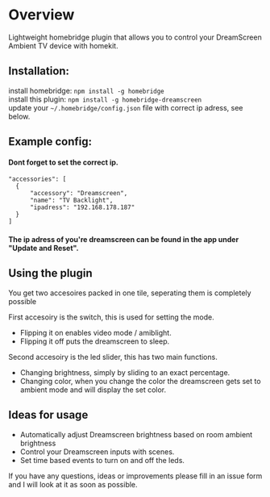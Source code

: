# Overview

Lightweight homebridge plugin that allows you to control your DreamScreen Ambient TV device with homekit.

## Installation:


install homebridge: ```npm install -g homebridge```                        
install this plugin: ```npm install -g homebridge-dreamscreen```                   
update your ```~/.homebridge/config.json``` file with correct ip adress, see below.

## Example config:
#### Dont forget to set the correct ip.
```
"accessories": [
  {
   	  "accessory": "Dreamscreen",
   	  "name": "TV Backlight",
      "ipadress": "192.168.178.187"
  }
]
```
#### The ip adress of you're dreamscreen can be found in the app under "Update and Reset".

## Using the plugin
You get two accesoires packed in one tile, seperating them is completely possible 

First accesoiry is the switch, this is used for setting the mode. 
* Flipping it on enables video mode / amiblight. 
* Flipping it off puts the dreamscreen to sleep.

Second accesoiry is the led slider, this has two main functions.
* Changing brightness, simply by sliding to an exact percentage.
* Changing color, when you change the color the dreamscreen gets set to ambient mode and will display the set color.


## Ideas for usage
* Automatically adjust Dreamscreen brightness based on room ambient brightness
* Control your Dreamscreen inputs with scenes.
* Set time based events to turn on and off the leds.

If you have any questions, ideas or improvements please fill in an issue form and I will look at it as soon as possible.
